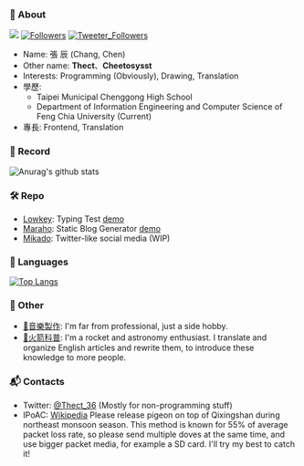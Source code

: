 ### 🤔 About
<a href="https://liberapay.com/Thect/donate"><img src="https://img.shields.io/liberapay/patrons/Thect.svg?logo=liberapay&style=flat-square"></a>
[![Followers](https://img.shields.io/github/followers/cheetosysst?style=flat-square)](https://github.com/cheetosysst)
[![Tweeter_Followers](https://img.shields.io/twitter/follow/Thect_36?style=flat-square)](https://twitter.com/Thect_36)  
- Name: 張 辰 (Chang, Chen)
- Other name: **Thect**、**Cheetosysst**
- Interests: Programming (Obviously), Drawing, Translation
- 學歷: 
  - Taipei Municipal Chenggong High School
  - Department of Information Engineering and Computer Science of Feng Chia University (Current)
- 專長: Frontend, Translation

### 🔗 Record
![Anurag's github stats](https://github-readme-stats.vercel.app/api?username=cheetosysst&count_private=true&show_icons=true&bg_color=222629&icon_color=6b6e70&text_color=86c232&title_color=61892f&hide_title=true&include_all_commits=true)   

### 🛠 Repo

- [Lowkey](https://github.com/cheetosysst/lowkey): Typing Test [demo](https://lowkey.thect.cc)
- [Maraho](https://github.com/cheetosysst/maraho): Static Blog Generator [demo](https://maraho.thect.cc)
- [Mikado](https://github.com/cheetosysst/mikado): Twitter-like social media (WIP)

### 🔨 Languages
[![Top Langs](https://github-readme-stats.vercel.app/api/top-langs/?username=cheetosysst&layout=compact&hide=html&bg_color=222629&icon_color=6b6e70&text_color=86c232&title_color=86c232)](https://github.com/anuraghazra/github-readme-stats)

### 🎨 Other
- [🎵音樂製作](https://www.youtube.com/thect): I'm far from professional, just a side hobby.
- [🚀火箭科普](https://hackmd.io/@Thect): I'm a rocket and astronomy enthusiast. I translate and organize English articles and rewrite them, to introduce these knowledge to more people.

### 📬 Contacts
- Twitter: [@Thect_36](https://twitter.com/Thect_36) (Mostly for non-programming stuff)
- IPoAC: [Wikipedia](https://zh.wikipedia.org/wiki/%E4%BB%A5%E9%B8%9F%E7%B1%BB%E4%B8%BA%E8%BD%BD%E4%BD%93%E7%9A%84%E7%BD%91%E9%99%85%E5%8D%8F%E8%AE%AE) Please release pigeon on top of Qixingshan during northeast monsoon season. This method is known for 55% of average packet loss rate, so please send multiple doves at the same time, and use bigger packet media, for example a SD card. I'll try my best to catch it!

